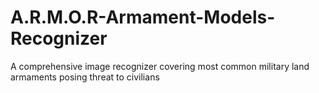 # A.R.M.O.R-Armament-Models-Recognizer
A comprehensive image recognizer covering most common military land armaments posing threat to civilians

